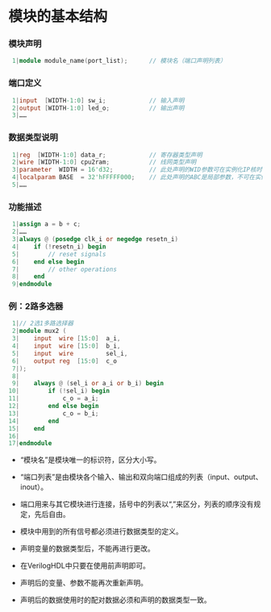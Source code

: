 # 模块的基本结构

### 模块声明

```verilog
 1|module module_name(port_list);      // 模块名（端口声明列表）
```

### 端口定义

```verilog
 1|input  [WIDTH-1:0] sw_i;            // 输入声明
 2|output [WIDTH-1:0] led_o;           // 输出声明
 3|……
```

### 数据类型说明

```verilog
 1|reg  [WIDTH-1:0] data_r;            // 寄存器类型声明
 2|wire [WIDTH-1:0] cpu2ram;           // 线网类型声明
 3|parameter  WIDTH = 16'd32;          // 此处声明的WID参数可在实例化IP核时传入其他值
 4|localparam BASE  = 32'hFFFFF000;    // 此处声明的ABC是局部参数，不可在实例化IP时传入
 5|……
```

### 功能描述

```verilog
 1|assign a = b + c;
 2|……
 3|always @ (posedge clk_i or negedge resetn_i)
 4|    if (!resetn_i) begin
 5|        // reset signals
 6|    end else begin
 7|        // other operations
 8|    end
 9|endmodule
```

### 例：2路多选器

```verilog
 1|// 2选1多路选择器
 2|module mux2 (
 3|    input  wire [15:0]  a_i,
 4|    input  wire [15:0]  b_i,
 5|    input  wire         sel_i,
 6|    output reg  [15:0]  c_o
 7|);
 8|    
 9|    always @ (sel_i or a_i or b_i) begin
10|        if (!sel_i) begin
11|            c_o = a_i;   
12|        end else begin
13|            c_o = b_i;
14|        end
15|    end
16|
17|endmodule
```

- “模块名”是模块唯一的标识符，区分大小写。
- “端口列表”是由模块各个输入、输出和双向端口组成的列表（input、output、inout）。
- 端口用来与其它模块进行连接，括号中的列表以“,”来区分，列表的顺序没有规定，先后自由。

- 模块中用到的所有信号都必须进行数据类型的定义。
- 声明变量的数据类型后，不能再进行更改。
- 在VerilogHDL中只要在使用前声明即可。
- 声明后的变量、参数不能再次重新声明。
- 声明后的数据使用时的配对数据必须和声明的数据类型一致。
